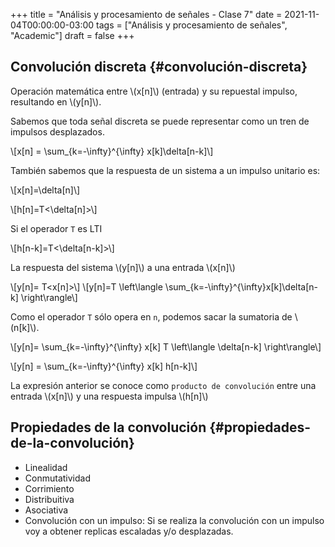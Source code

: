 +++
title = "Análisis y procesamiento de señales - Clase 7"
date = 2021-11-04T00:00:00-03:00
tags = ["Análisis y procesamiento de señales", "Academic"]
draft = false
+++

## Convolución discreta {#convolución-discreta}

Operación matemática entre \\(x[n]\\) (entrada) y su repuestal impulso, resultando en \\(y[n]\\).

Sabemos que toda señal discreta se puede representar como un tren de impulsos desplazados.

\\[x[n] = \sum\_{k=-\infty}^{\infty} x[k]\delta[n-k]\\]

También sabemos que la respuesta de un sistema a un impulso unitario es:

\\[x[n]=\delta[n]\\]

\\[h[n]=T<\delta[n]>\\]

Si el operador `T` es LTI

\\[h[n-k]=T<\delta[n-k]>\\]

La respuesta del sistema \\(y[n]\\) a una entrada \\(x[n]\\)

\\[y[n]= T<x[n]>\\]
\\[y[n]=T \left\langle \sum\_{k=-\infty}^{\infty}x[k]\delta[n-k] \right\rangle\\]

Como el operador `T` sólo opera en `n`, podemos sacar la sumatoria de \\(n[k]\\).

\\[y[n]= \sum\_{k=-\infty}^{\infty} x[k] T \left\langle \delta[n-k] \right\rangle\\]

\\[y[n] = \sum\_{k=-\infty}^{\infty} x[k] h[n-k]\\]

La expresión anterior se conoce como `producto de convolución` entre una entrada \\(x[n]\\) y una respuesta impulsa \\(h[n]\\)


## Propiedades de la convolución {#propiedades-de-la-convolución}

-   Linealidad
-   Conmutatividad
-   Corrimiento
-   Distribuitiva
-   Asociativa
-   Convolución con un impulso:
    Si se realiza la convolución con un impulso voy a obtener replicas escaladas y/o desplazadas.